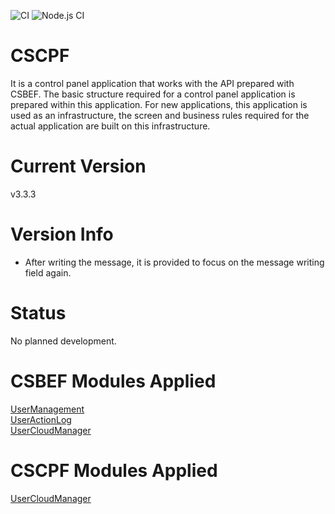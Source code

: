 ![CI](https://github.com/mkurak/CSCPF/workflows/CI/badge.svg)
![Node.js CI](https://github.com/mkurak/CSCPF/workflows/Node.js%20CI/badge.svg)

# CSCPF
It is a control panel application that works with the API prepared with CSBEF. The basic structure required for a control panel application is prepared within this application. For new applications, this application is used as an infrastructure, the screen and business rules required for the actual application are built on this infrastructure.

# Current Version
v3.3.3

# Version Info
- After writing the message, it is provided to focus on the message writing field again.

# Status
No planned development.

# CSBEF Modules Applied
[UserManagement](https://github.com/mkurak/CSBEF.Module.UserManagement)
<br>
[UserActionLog](https://github.com/mkurak/CSBEF.Module.UserActionLog)
<br>
[UserCloudManager](https://github.com/mkurak/CSBEF.Module.UserCloudManager)

# CSCPF Modules Applied
[UserCloudManager](https://github.com/mkurak/CSCPF.Module.UserCloudManager)

